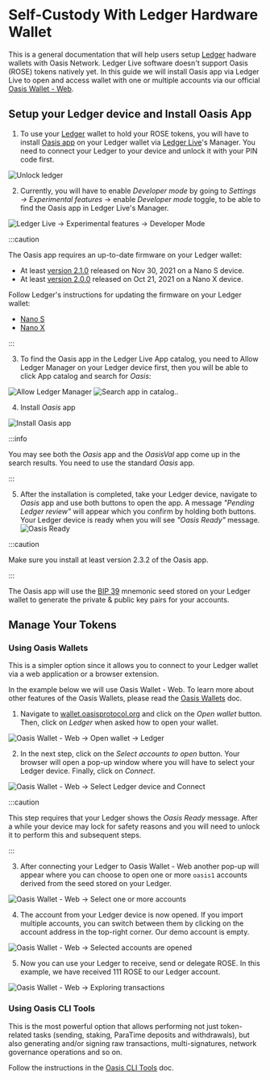 # Self-Custody With Ledger Hardware Wallet

This is a general documentation that will help users setup [Ledger] hadware
wallets with Oasis Network. Ledger Live software doesn't support Oasis (ROSE)
tokens natively yet. In this guide we will install Oasis app via Ledger Live to
open and access wallet with one or multiple accounts via our official
[Oasis Wallet - Web].


## Setup your Ledger device and Install Oasis App

1. To use your [Ledger] wallet to hold your ROSE tokens, you will have to
install [Oasis app] on your Ledger wallet via [Ledger Live]'s Manager. You need
to connect your Ledger to your device and unlock it with your PIN code first.

![Unlock ledger](<../../images/wallet/ledger/1_unlock_ledger.png>)

2. Currently, you will have to enable _Developer mode_ by going to _Settings →
Experimental features_ → enable _Developer mode_ toggle, to be able to find
the Oasis app in Ledger Live's Manager.

![Ledger Live -> Experimental features -> Developer Mode](<../../images/wallet/ledger/2_ledger_live_experimental_developer_mode.png>)

:::caution

The Oasis app requires an up-to-date firmware on your Ledger wallet:

* At least [version 2.1.0] released on Nov 30, 2021 on a Nano S device.
* At least [version 2.0.0] released on Oct 21, 2021 on a Nano X device.

Follow Ledger's instructions for updating the firmware on your Ledger wallet:

* [Nano S]
* [Nano X]

:::

3. To find the Oasis app in the Ledger Live App catalog, you need to Allow
Ledger Manager on your Ledger device first, then you will be able to click App
catalog and search for _Oasis_:

![Allow Ledger Manager](<../../images/wallet/ledger/3_allow_ledger_manager.png>)
![Search app in catalog..](<../../images/wallet/ledger/4_search_apps.png>)


4. Install _Oasis_ app

![Install Oasis app](<../../images/wallet/ledger/6_search_results_oasis_install.png>)

:::info

You may see both the _Oasis_ app and the _OasisVal_ app come up in the search
results. You need to use the standard _Oasis_ app.

:::

5. After the installation is completed, take your Ledger device, navigate to _Oasis_
app and use both buttons to open the app. A message _"Pending Ledger review"_
will appear which you confirm by holding both buttons. Your Ledger device is ready
when you will see _"Oasis Ready"_ message.
![Oasis Ready](<../../images/wallet/ledger/6b_ledger_oasis_ready.jpg>)

:::caution

Make sure you install at least version 2.3.2 of the Oasis app.

:::

The Oasis app will use the [BIP 39] mnemonic seed stored on your Ledger wallet
to generate the private & public key pairs for your accounts.

## Manage Your Tokens

### Using Oasis Wallets

This is a simpler option since it allows you to connect to your Ledger wallet
via a web application or a browser extension.

In the example below we will use Oasis Wallet - Web. To learn more about other
features of the Oasis Wallets, please read the [Oasis Wallets] doc.

1. Navigate to [wallet.oasisprotocol.org] and click on the _Open wallet_ button.
Then, click on _Ledger_ when asked how to open your wallet.

![Oasis Wallet - Web -> Open wallet -> Ledger](<../../images/wallet/ledger/7_oasis_wallet_web_open_ledger.png>)

2. In the next step, click on the _Select accounts to open_ button. Your
browser will open a pop-up window where you will have to select your Ledger
device. Finally, click on _Connect_.

![Oasis Wallet - Web -> Select Ledger device and Connect](<../../images/wallet/ledger/8b_oasis_wallet_web_select_ledger_device_connect.png>)

:::caution

This step requires that your Ledger shows the _Oasis Ready_ message. After a
while your device may lock for safety reasons and you will need to unlock it to
perform this and subsequent steps.

:::

3. After connecting your Ledger to Oasis Wallet - Web another pop-up will appear
where you can choose to open one or more `oasis1` accounts derived from the seed
stored on your Ledger.

![Oasis Wallet - Web -> Select one or more accounts](<../../images/wallet/ledger/9_oasis_wallet_web_select_accounts_to_open.png>)

4. The account from your Ledger device is now opened. If you import multiple
accounts, you can switch between them by clicking on the account address in
the top-right corner.
Our demo account is empty.

![Oasis Wallet - Web -> Selected accounts are opened](<../../images/wallet/ledger/10_oasis_wallet_web_opene_ledger_account.png>)

5. Now you can use your Ledger to receive, send or delegate ROSE.
In this example, we have received 111 ROSE to our Ledger account.

![Oasis Wallet - Web -> Exploring transactions](<../../images/wallet/ledger/11_oasis_wallet_web_received_rose_on_ledger_account.png>)

### Using Oasis CLI Tools

This is the most powerful option that allows performing not just token-related
tasks (sending, staking, ParaTime deposits and withdrawals), but also generating
and/or signing raw transactions, multi-signatures, network governance operations
and so on.

Follow the instructions in the [Oasis CLI Tools] doc.

[Ledger]: https://www.ledger.com
[Oasis Wallet - Web]: https://www.ledger.com
[Oasis app]: https://github.com/Zondax/ledger-oasis
[Ledger Live]: https://www.ledger.com/ledger-live/
[wallet.oasisprotocol.org]: https://wallet.oasisprotocol.org
[version 2.1.0]: https://support.ledger.com/hc/en-us/articles/360010446000-Ledger-Nano-S-firmware-release-notes
[version 2.0.0]: https://support.ledger.com/hc/en-us/articles/360014980580-Ledger-Nano-X-firmware-release-notes
[Nano S]: https://support.ledger.com/hc/en-us/articles/360002731113-Update-Ledger-Nano-S-firmware
[Nano X]: https://support.ledger.com/hc/en-us/articles/360013349800
[BIP 39]: https://github.com/bitcoin/bips/blob/master/bip-0039.mediawiki
[Oasis Wallets]: ../oasis-wallets/README.mdx
[Oasis CLI Tools]: ../advanced/oasis-cli-tools/README.md

